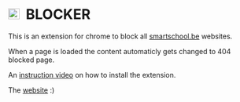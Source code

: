 <h1><img src="https://user-images.githubusercontent.com/85669046/160347261-341fc031-9e8a-4c63-a476-1d2e530b6eed.png" width="22.5px">&nbsp; BLOCKER</h1>

<p>This is an extension for chrome to block all <a href="https://www.smartschool.be/">smartschool.be</a> websites.</p>

<p>When a page is loaded the content automaticly gets changed to  404 blocked page.</p>

<p>An <a href="https://youtu.be/_y5q0h5KMXY">instruction video</a> on how to install the extension.</p>

<p>The <a href="https://blocker-extension.repl.co/">website</a> :)</p>
